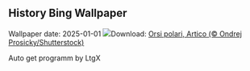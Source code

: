 ## History Bing Wallpaper
Wallpaper date: 2025-01-01
![](https://www.bing.com/th?id=OHR.PolarBearSwim_IT-IT8600941728_UHD.jpg&w=1000)Download: [Orsi polari, Artico (© Ondrej Prosicky/Shutterstock)](https://www.bing.com/th?id=OHR.PolarBearSwim_IT-IT8600941728_UHD.jpg)

Auto get programm by LtgX
